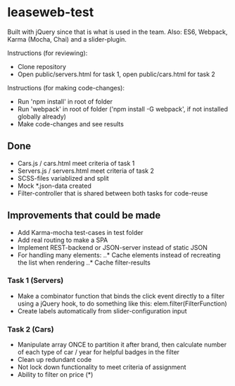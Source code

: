 # leaseweb-test

Built with jQuery since that is what is used in the team. Also: ES6, Webpack, Karma (Mocha, Chai) and a slider-plugin.

Instructions (for reviewing):
* Clone repository
* Open public/servers.html for task 1, open public/cars.html for task 2

Instructions (for making code-changes):
* Run 'npm install' in root of folder
* Run 'webpack' in root of folder ('npm install -G webpack', if not installed globally already)
* Make code-changes and see results

## Done
* Cars.js / cars.html meet criteria of task 1
* Servers.js / servers.html meet criteria of task 2
* SCSS-files variablized and split
* Mock *.json-data created
* Filter-controller that is shared between both tasks for code-reuse

## Improvements that could be made
* Add Karma-mocha test-cases in test folder
* Add real routing to make a SPA
* Implement REST-backend or JSON-server instead of static JSON
* For handling many elements:
..* Cache elements instead of recreating the list when rendering
..* Cache filter-results

### Task 1 (Servers)
* Make a combinator function that binds the click event directly to a filter using a jQuery hook, to do something like this: elem.filter(FilterFunction)
* Create labels automatically from slider-configuration input

### Task 2 (Cars)
* Manipulate array ONCE to partition it after brand, then calculate number of each type of car / year for helpful badges in the filter
* Clean up redundant code
* Not lock down functionality to meet criteria of assignment
* Ability to filter on price (*)
